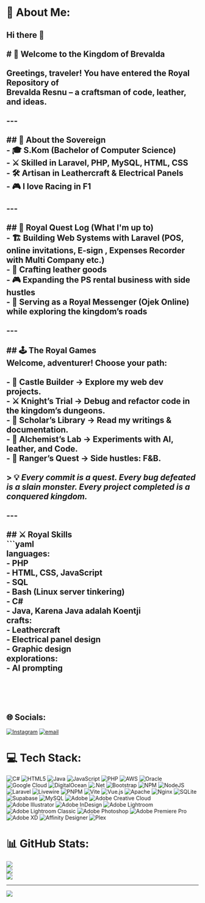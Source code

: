 # 💫 About Me:
## Hi there 👋<br><br># 🏰 Welcome to the Kingdom of Brevalda  <br><br>Greetings, traveler! You have entered the **Royal Repository** of  <br>**Brevalda Resnu** – a craftsman of code, leather, and ideas.  <br><br>---<br><br>## 👑 About the Sovereign<br>- 🎓 **S.Kom** (Bachelor of Computer Science)  <br>- ⚔️ Skilled in **Laravel, PHP, MySQL, HTML, CSS**  <br>- 🛠️ Artisan in **Leathercraft & Electrical Panels**  <br>- 🎮 I love Racing in **F1**  <br><br>---<br><br>## 📜 Royal Quest Log (What I'm up to)<br>- 🏗️ Building **Web Systems** with Laravel (POS, online invitations, E-sign , Expenses Recorder with Multi Company etc.)  <br>- 🎨 Crafting **leather goods**  <br>- 🎮 Expanding the **PS rental business with side hustles**  <br>- 🏇 Serving as a **Royal Messenger (Ojek Online)** while exploring the kingdom’s roads  <br><br>---<br><br>## 🕹️ The Royal Games<br>Welcome, adventurer! Choose your path:  <br><br>- 🏰 **Castle Builder** → Explore my web dev projects.  <br>- ⚔️ **Knight’s Trial** → Debug and refactor code in the kingdom’s dungeons.  <br>- 📜 **Scholar’s Library** → Read my writings & documentation.  <br>- 🧙 **Alchemist’s Lab** → Experiments with AI, leather, and Code.  <br>- 🏹 **Ranger’s Quest** → Side hustles: F&B.  <br><br>> 💡 *Every commit is a quest. Every bug defeated is a slain monster. Every project completed is a conquered kingdom.*  <br><br>---<br><br>## ⚔️ Royal Skills<br>```yaml<br>languages:<br>  - PHP<br>  - HTML, CSS, JavaScript<br>  - SQL<br>  - Bash (Linux server tinkering)<br>  - C#<br>  - Java, Karena Java adalah Koentji <br>crafts:<br>  - Leathercraft<br>  - Electrical panel design<br>  - Graphic design<br>explorations:<br>  - AI prompting<br><br><br><br>


## 🌐 Socials:
[![Instagram](https://img.shields.io/badge/Instagram-%23E4405F.svg?logo=Instagram&logoColor=white)](https://instagram.com/brevaldamakarov) [![email](https://img.shields.io/badge/Email-D14836?logo=gmail&logoColor=white)](mailto:brevalda@gmail.com) 

# 💻 Tech Stack:
![C#](https://img.shields.io/badge/c%23-%23239120.svg?style=for-the-badge&logo=csharp&logoColor=white) ![HTML5](https://img.shields.io/badge/html5-%23E34F26.svg?style=for-the-badge&logo=html5&logoColor=white) ![Java](https://img.shields.io/badge/java-%23ED8B00.svg?style=for-the-badge&logo=openjdk&logoColor=white) ![JavaScript](https://img.shields.io/badge/javascript-%23323330.svg?style=for-the-badge&logo=javascript&logoColor=%23F7DF1E) ![PHP](https://img.shields.io/badge/php-%23777BB4.svg?style=for-the-badge&logo=php&logoColor=white) ![AWS](https://img.shields.io/badge/AWS-%23FF9900.svg?style=for-the-badge&logo=amazon-aws&logoColor=white) ![Oracle](https://img.shields.io/badge/Oracle-F80000?style=for-the-badge&logo=oracle&logoColor=white) ![Google Cloud](https://img.shields.io/badge/GoogleCloud-%234285F4.svg?style=for-the-badge&logo=google-cloud&logoColor=white) ![DigitalOcean](https://img.shields.io/badge/DigitalOcean-%230167ff.svg?style=for-the-badge&logo=digitalOcean&logoColor=white) ![.Net](https://img.shields.io/badge/.NET-5C2D91?style=for-the-badge&logo=.net&logoColor=white) ![Bootstrap](https://img.shields.io/badge/bootstrap-%238511FA.svg?style=for-the-badge&logo=bootstrap&logoColor=white) ![NPM](https://img.shields.io/badge/NPM-%23CB3837.svg?style=for-the-badge&logo=npm&logoColor=white) ![NodeJS](https://img.shields.io/badge/node.js-6DA55F?style=for-the-badge&logo=node.js&logoColor=white) ![Laravel](https://img.shields.io/badge/laravel-%23FF2D20.svg?style=for-the-badge&logo=laravel&logoColor=white) ![Livewire](https://img.shields.io/badge/livewire-%234e56a6.svg?style=for-the-badge&logo=livewire&logoColor=white) ![PNPM](https://img.shields.io/badge/pnpm-%234a4a4a.svg?style=for-the-badge&logo=pnpm&logoColor=f69220) ![Vite](https://img.shields.io/badge/vite-%23646CFF.svg?style=for-the-badge&logo=vite&logoColor=white) ![Vue.js](https://img.shields.io/badge/vue.js-%2335495e.svg?style=for-the-badge&logo=vuedotjs&logoColor=%234FC08D) ![Apache](https://img.shields.io/badge/apache-%23D42029.svg?style=for-the-badge&logo=apache&logoColor=white) ![Nginx](https://img.shields.io/badge/nginx-%23009639.svg?style=for-the-badge&logo=nginx&logoColor=white) ![SQLite](https://img.shields.io/badge/sqlite-%2307405e.svg?style=for-the-badge&logo=sqlite&logoColor=white) ![Supabase](https://img.shields.io/badge/Supabase-3ECF8E?style=for-the-badge&logo=supabase&logoColor=white) ![MySQL](https://img.shields.io/badge/mysql-4479A1.svg?style=for-the-badge&logo=mysql&logoColor=white) ![Adobe](https://img.shields.io/badge/adobe-%23FF0000.svg?style=for-the-badge&logo=adobe&logoColor=white) ![Adobe Creative Cloud](https://img.shields.io/badge/Adobe%20Creative%20Cloud-DA1F26.svg?style=for-the-badge&logo=Adobe%20Creative%20Cloud&logoColor=white) ![Adobe Illustrator](https://img.shields.io/badge/adobe%20illustrator-%23FF9A00.svg?style=for-the-badge&logo=adobe%20illustrator&logoColor=white) ![Adobe InDesign](https://img.shields.io/badge/Adobe%20InDesign-49021F?style=for-the-badge&logo=adobeindesign&logoColor=FF3366) ![Adobe Lightroom](https://img.shields.io/badge/Adobe%20Lightroom-31A8FF.svg?style=for-the-badge&logo=Adobe%20Lightroom&logoColor=white) ![Adobe Lightroom Classic](https://img.shields.io/badge/Adobe%20Lightroom%20Classic-31A8FF.svg?style=for-the-badge&logo=Adobe%20Lightroom%20Classic&logoColor=white) ![Adobe Photoshop](https://img.shields.io/badge/adobe%20photoshop-%2331A8FF.svg?style=for-the-badge&logo=adobe%20photoshop&logoColor=white) ![Adobe Premiere Pro](https://img.shields.io/badge/Adobe%20Premiere%20Pro-9999FF.svg?style=for-the-badge&logo=Adobe%20Premiere%20Pro&logoColor=white) ![Adobe XD](https://img.shields.io/badge/Adobe%20XD-470137?style=for-the-badge&logo=Adobe%20XD&logoColor=#FF61F6) ![Affinity Designer](https://img.shields.io/badge/affinity%20desginer-%231B72BE.svg?style=for-the-badge&logo=affinity-designer&logoColor=white) ![Plex](https://img.shields.io/badge/plex-%23E5A00D.svg?style=for-the-badge&logo=plex&logoColor=white)
# 📊 GitHub Stats:
![](https://github-readme-stats.vercel.app/api?username=brevalda1&theme=dark&hide_border=false&include_all_commits=false&count_private=false)<br/>
![](https://nirzak-streak-stats.vercel.app/?user=brevalda1&theme=dark&hide_border=false)<br/>
![](https://github-readme-stats.vercel.app/api/top-langs/?username=brevalda1&theme=dark&hide_border=false&include_all_commits=false&count_private=false&layout=compact)

---
[![](https://visitcount.itsvg.in/api?id=brevalda1&icon=0&color=0)](https://visitcount.itsvg.in)

<!-- Proudly created with GPRM ( https://gprm.itsvg.in ) -->